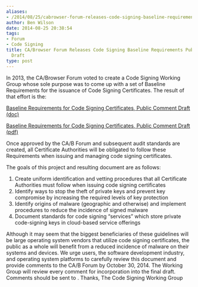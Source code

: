 ```yaml
---
aliases:
- /2014/08/25/cabrowser-forum-releases-code-signing-baseline-requirements-public-comment-draft/
author: Ben Wilson
date: 2014-08-25 20:38:54
tags:
- Forum
- Code Signing
title: CA/Browser Forum Releases Code Signing Baseline Requirements Public Comment
  Draft
type: post
---
```


In 2013, the CA/Browser Forum voted to create a Code Signing Working Group whose sole purpose was to come up with a set of Baseline Requirements for the issuance of Code Signing Certificates. The result of that effort is the:

[Baseline Requirements for Code Signing Certificates, Public Comment Draft (doc)][1]

[Baseline Requirements for Code Signing Certificates, Public Comment Draft (pdf)][2]

Once approved by the CA/B Forum and subsequent audit standards are created, all Certificate Authorities will be obligated to follow these Requirements when issuing and managing code signing certificates.

The goals of this project and resulting document are as follows:

1. Create uniform identification and vetting procedures that all Certificate Authorities must follow when issuing code signing certificates
1. Identify ways to stop the theft of private keys and prevent key compromise by increasing the required levels of key protection
1. Identify origins of malware (geographic and otherwise) and implement procedures to reduce the incidence of signed malware
1. Document standards for code signing “services” which store private code-signing keys in cloud-based service offerings

Although it may seem that the biggest beneficiaries of these guidelines will be large operating system vendors that utilize code signing certificates, the public as a whole will benefit from a reduced incidence of malware on their systems and devices. We urge users, the software development industry, and operating system platforms to carefully review this document and provide comments to the CA/B Forum by October 30, 2014. The Working Group will review every comment for incorporation into the final draft. Comments should be sent to .
Thanks,
The Code Signing Working Group

[1]: /uploads/Baseline-requirements-for_codesigning-certs-Aug-252014.doc
[2]: /uploads/Baseline-requirements-for_codesigning-certs-Aug-252014.pdf